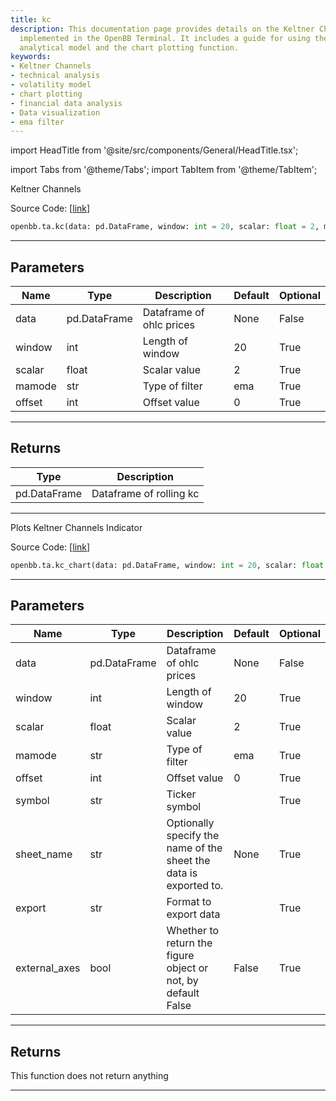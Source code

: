 ```yaml
---
title: kc
description: This documentation page provides details on the Keltner Channels functionality
  implemented in the OpenBB Terminal. It includes a guide for using the Keltner Channels
  analytical model and the chart plotting function.
keywords:
- Keltner Channels
- technical analysis
- volatility model
- chart plotting
- financial data analysis
- Data visualization
- ema filter
---
```


import HeadTitle from '@site/src/components/General/HeadTitle.tsx';

<HeadTitle title="ta.kc - Reference | OpenBB SDK Docs" />

import Tabs from '@theme/Tabs';
import TabItem from '@theme/TabItem';

<Tabs>
<TabItem value="model" label="Model" default>

Keltner Channels

Source Code: [[link](https://github.com/OpenBB-finance/OpenBBTerminal/tree/main/openbb_terminal/common/technical_analysis/volatility_model.py#L101)]

```python wordwrap
openbb.ta.kc(data: pd.DataFrame, window: int = 20, scalar: float = 2, mamode: str = "ema", offset: int = 0)
```

---

## Parameters

| Name | Type | Description | Default | Optional |
| ---- | ---- | ----------- | ------- | -------- |
| data | pd.DataFrame | Dataframe of ohlc prices | None | False |
| window | int | Length of window | 20 | True |
| scalar | float | Scalar value | 2 | True |
| mamode | str | Type of filter | ema | True |
| offset | int | Offset value | 0 | True |


---

## Returns

| Type | Description |
| ---- | ----------- |
| pd.DataFrame | Dataframe of rolling kc |
---



</TabItem>
<TabItem value="view" label="Chart">

Plots Keltner Channels Indicator

Source Code: [[link](https://github.com/OpenBB-finance/OpenBBTerminal/tree/main/openbb_terminal/common/technical_analysis/volatility_view.py#L129)]

```python wordwrap
openbb.ta.kc_chart(data: pd.DataFrame, window: int = 20, scalar: float = 2, mamode: str = "ema", offset: int = 0, symbol: str = "", export: str = "", sheet_name: Optional[str] = None, external_axes: bool = False)
```

---

## Parameters

| Name | Type | Description | Default | Optional |
| ---- | ---- | ----------- | ------- | -------- |
| data | pd.DataFrame | Dataframe of ohlc prices | None | False |
| window | int | Length of window | 20 | True |
| scalar | float | Scalar value | 2 | True |
| mamode | str | Type of filter | ema | True |
| offset | int | Offset value | 0 | True |
| symbol | str | Ticker symbol |  | True |
| sheet_name | str | Optionally specify the name of the sheet the data is exported to. | None | True |
| export | str | Format to export data |  | True |
| external_axes | bool | Whether to return the figure object or not, by default False | False | True |


---

## Returns

This function does not return anything

---



</TabItem>
</Tabs>